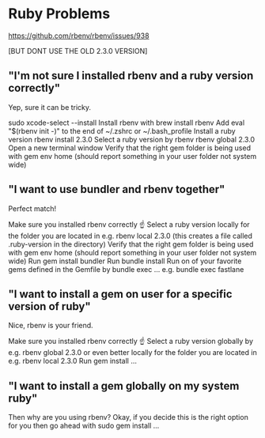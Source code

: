 # Ruby Problems

https://github.com/rbenv/rbenv/issues/938

[BUT DONT USE THE OLD 2.3.0 VERSION]

## "I'm not sure I installed rbenv and a ruby version correctly"
Yep, sure it can be tricky.

sudo xcode-select --install
Install rbenv with brew install rbenv
Add eval "$(rbenv init -)" to the end of ~/.zshrc or ~/.bash_profile
Install a ruby version rbenv install 2.3.0
Select a ruby version by rbenv rbenv global 2.3.0
Open a new terminal window
Verify that the right gem folder is being used with gem env home (should report something in your user folder not system wide)

## "I want to use bundler and rbenv together"
Perfect match!

Make sure you installed rbenv correctly ☝️
Select a ruby version locally for the folder you are located in e.g. rbenv local 2.3.0 (this creates a file called .ruby-version in the directory)
Verify that the right gem folder is being used with gem env home (should report something in your user folder not system wide)
Run gem install bundler
Run bundle install
Run on of your favorite gems defined in the Gemfile by bundle exec ... e.g. bundle exec fastlane
## "I want to install a gem on user for a specific version of ruby"
Nice, rbenv is your friend.

Make sure you installed rbenv correctly ☝️
Select a ruby version globally by e.g. rbenv global 2.3.0 or even better locally for the folder you are located in e.g. rbenv local 2.3.0
Run gem install ...

## "I want to install a gem globally on my system ruby"
Then why are you using rbenv? Okay, if you decide this is the right option for you then go ahead with sudo gem install ...
